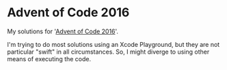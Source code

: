 # Advent of Code 2016

My solutions for '[Advent of Code 2016](http://adventofcode.com)'. 

I'm trying to do most solutions using an Xcode Playground, but they are not particular "swift" in all circumstances. So, I might diverge to using other means of executing the code.
